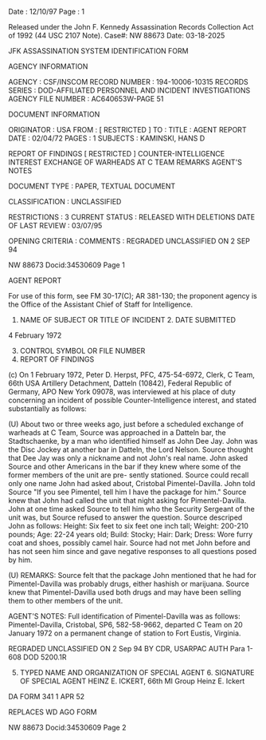 Date : 12/10/97
Page : 1

Released under the John F. Kennedy
Assassination Records Collection Act of
1992 (44 USC 2107 Note). Case#: NW
88673 Date: 03-18-2025

JFK ASSASSINATION SYSTEM
IDENTIFICATION FORM

AGENCY INFORMATION

AGENCY : CSF/INSCOM
RECORD NUMBER : 194-10006-10315
RECORDS SERIES : DOD-AFFILIATED PERSONNEL AND INCIDENT INVESTIGATIONS
AGENCY FILE NUMBER : AC640653W-PAGE 51

DOCUMENT INFORMATION

ORIGINATOR : USA
FROM : [ RESTRICTED ]
TO :
TITLE : AGENT REPORT
DATE : 02/04/72
PAGES : 1
SUBJECTS : KAMINSKI, HANS D

REPORT OF FINDINGS
[ RESTRICTED ]
COUNTER-INTELLIGENCE INTEREST
EXCHANGE OF WARHEADS AT C TEAM
REMARKS
AGENT'S NOTES

DOCUMENT TYPE : PAPER, TEXTUAL DOCUMENT

CLASSIFICATION : UNCLASSIFIED

RESTRICTIONS : 3
CURRENT STATUS : RELEASED WITH DELETIONS
DATE OF LAST REVIEW : 03/07/95

OPENING CRITERIA :
COMMENTS : REGRADED UNCLASSIFIED ON 2 SEP 94

NW 88673 Docid:34530609 Page 1

AGENT REPORT

For use of this form, see FM 30-17(C); AR 381-130; the proponent agency is the Office of the Assistant Chief of Staff for Intelligence.

1. NAME OF SUBJECT OR TITLE OF INCIDENT 2. DATE SUBMITTED

4 February 1972

3. CONTROL SYMBOL OR FILE NUMBER
4. REPORT OF FINDINGS

(c) On 1 February 1972, Peter D. Herpst, PFC, 475-54-6972, Clerk,
C Team, 66th USA Artillery Detachment, Datteln (10842), Federal Republic of
Germany, APO New York 09078, was interviewed at his place of duty concerning
an incident of possible Counter-Intelligence interest, and stated substantially
as follows:

(U) About two or three weeks ago, just before a scheduled exchange of
warheads at C Team, Source was approached in a Datteln bar, the Stadtschaenke,
by a man who identified himself as John Dee Jay. John was the Disc Jockey at
another bar in Datteln, the Lord Nelson. Source thought that Dee Jay was
only a nickname and not John's real name. John asked Source and other Americans
in the bar if they knew where some of the former members of the unit are pre-
sently stationed. Source could recall only one name John had asked about,
Cristobal Pimentel-Davilla. John told Source "If you see Pimentel, tell him
I have the package for him." Source knew that John had called the unit that
night asking for Pimentel-Davilla. John at one time asked Source to tell him
who the Security Sergeant of the unit was, but Source refused to answer the
question. Source descriped John as follows: Height: Six feet to six feet
one inch tall; Weight: 200-210 pounds; Age: 22-24 years old; Build: Stocky;
Hair: Dark; Dress: Wore furry coat and shoes, possibly camel hair. Source
had not met John before and has not seen him since and gave negative responses
to all questions posed by him.

(U) REMARKS: Source felt that the package John mentioned that he
had for Pimentel-Davilla was probably drugs, either hashish or marijuana.
Source knew that Pimentel-Davilla used both drugs and may have been selling
them to other members of the unit.

AGENT'S NOTES: Full identification of Pimentel-Davilla was as
follows: Pimentel-Davilla, Cristobal, SP6, 582-58-9662, departed C Team on
20 January 1972 on a permanent change of station to Fort Eustis, Virginia.

REGRADED UNCLASSIFIED
ON 2 Sep 94
BY CDR, USARPAC
AUTH Para 1-608 DOD 5200.1R

5. TYPED NAME AND ORGANIZATION OF SPECIAL AGENT 6. SIGNATURE OF SPECIAL AGENT
HEINZ E. ICKERT, 66th MI Group Heinz E. Ickert

DA FORM 341
1 APR 52

REPLACES WD AGO FORM

NW 88673 Docid:34530609 Page 2

